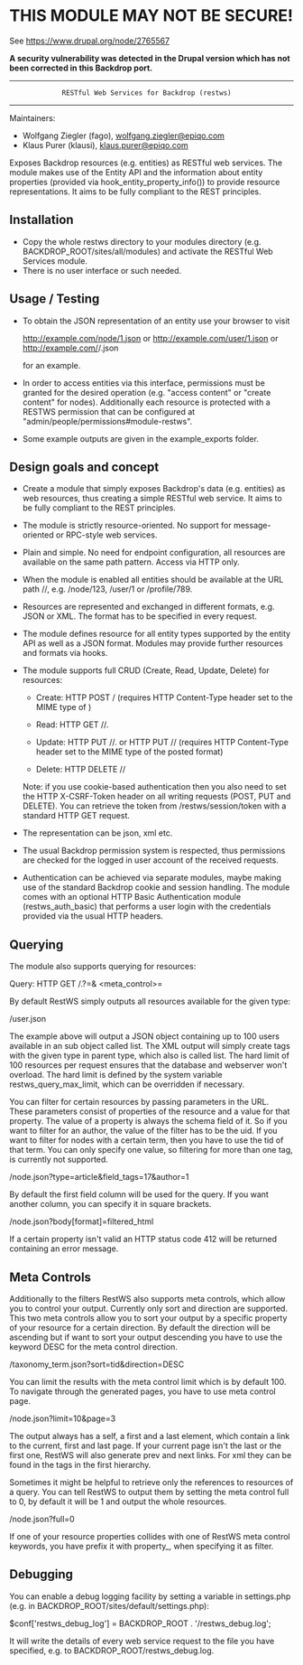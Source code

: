 THIS MODULE MAY NOT BE SECURE!
==============================
See https://www.drupal.org/node/2765567

**A security vulnerability was detected in the Drupal version which has not been 
corrected in this Backdrop port.**

--------------------------------------------------------------------------------
                 RESTful Web Services for Backdrop (restws)
--------------------------------------------------------------------------------

Maintainers:
 * Wolfgang Ziegler (fago), wolfgang.ziegler@epiqo.com
 * Klaus Purer (klausi), klaus.purer@epiqo.com

Exposes Backdrop resources (e.g. entities) as RESTful web services. The module
makes use of the Entity API and the information about entity properties
(provided via hook_entity_property_info()) to provide resource representations.
It aims to be fully compliant to the REST principles.

Installation
------------

 * Copy the whole restws directory to your modules directory
   (e.g. BACKDROP_ROOT/sites/all/modules) and activate the RESTful Web Services
   module.
 * There is no user interface or such needed.

Usage / Testing
---------------

 * To obtain the JSON representation of an entity use your browser to visit

   http://example.com/node/1.json or
   http://example.com/user/1.json or
   http://example.com/<entity type name>/<entity id>.json

   for an example.
   
 * In order to access entities via this interface, permissions must be granted
   for the desired operation (e.g. "access content" or "create content" for
   nodes). Additionally each resource is protected with a RESTWS permission
   that can be configured at "admin/people/permissions#module-restws".

 * Some example outputs are given in the example_exports folder.


Design goals and concept
------------------------

 * Create a module that simply exposes Backdrop's data (e.g. entities) as web
   resources, thus creating a simple RESTful web service. It aims to be fully
   compliant to the REST principles.

 * The module is strictly resource-oriented. No support for message-oriented or
   RPC-style web services.

 * Plain and simple. No need for endpoint configuration, all resources are
   available on the same path pattern. Access via HTTP only.

 * When the module is enabled all entities should be available at the URL path
   /<entity type name>/<entity id>, e.g. /node/123, /user/1 or /profile/789.

 * Resources are represented and exchanged in different formats, e.g. JSON or
   XML. The format has to be specified in every request.
   
 * The module defines resource for all entity types supported by the entity API
   as well as a JSON format. Modules may provide further resources and formats
   via hooks.

 * The module supports full CRUD (Create, Read, Update, Delete) for resources:
 
     * Create: HTTP POST /<entity type name> (requires HTTP Content-Type header
       set to the MIME type of <format>)

     * Read: HTTP GET /<entity type name>/<entity id>.<format>

     * Update: HTTP PUT /<entity type name>/<entity id>.<format>
       or      HTTP PUT /<entity type name>/<entity id> (requires HTTP
       Content-Type header set to the MIME type of the posted format)

     * Delete: HTTP DELETE /<entity type name>/<entity id>

      Note: if you use cookie-based authentication then you also need to set the
      HTTP X-CSRF-Token header on all writing requests (POST, PUT and DELETE).
      You can retrieve the token from /restws/session/token with a standard HTTP
      GET request.

 * The representation <format> can be json, xml etc.

 * The usual Backdrop permission system is respected, thus permissions are checked
   for the logged in user account of the received requests. 

 * Authentication can be achieved via separate modules, maybe making use of the
   standard Backdrop cookie and session handling. The module comes with an
   optional HTTP Basic Authentication module (restws_auth_basic) that performs
   a user login with the credentials provided via the usual HTTP headers.

Querying
--------
The module also supports querying for resources:

  Query: HTTP GET /<entity type name>.<format>?<filter>=<value1>&
  <meta_control>=<value2>

By default RestWS simply outputs all resources available for the given type:

/user.json

The example above will output a JSON object containing up to 100 users
available in an sub object called list. The XML output will simply create
tags with the given type in parent type, which also is called list. The hard
limit of 100 resources per request ensures that the database and webserver
won't overload. The hard limit is defined by the system variable
restws_query_max_limit, which can be overridden if necessary.

You can filter for certain resources by passing parameters in the URL. These
parameters consist of properties of the resource and a value for that property.
The value of a property is always the schema field of it. So if you want to
filter for an author, the value of the filter has to be the uid. If you want to
filter for nodes with a certain term, then you have to use the tid of that term.
You can only specify one value, so filtering for more than one tag, is currently
not supported.

/node.json?type=article&field_tags=17&author=1

By default the first field column will be used for the query. If you want
another column, you can specify it in square brackets.

/node.json?body[format]=filtered_html

If a certain property isn't valid an HTTP status code 412 will be returned
containing an error message.

Meta Controls
-------------

Additionally to the filters RestWS also supports meta controls, which allow you
to control your output. Currently only sort and direction are supported.
This two meta controls allow you to sort your output by a specific property of
your resource for a certain direction. By default the direction will be
ascending but if want to sort your output descending you have to use the keyword
DESC for the meta control direction.

/taxonomy_term.json?sort=tid&direction=DESC

You can limit the results with the meta control limit which is by default 100.
To navigate through the generated pages, you have to use meta control page.

/node.json?limit=10&page=3

The output always has a self, a first and a last element, which contain a link
to the current, first and last page. If your current page isn't the last or the
first one, RestWS will also generate prev and next links. For xml they can be
found in the tags <link /> in the first hierarchy.

Sometimes it might be helpful to retrieve only the references to resources of a
query. You can tell RestWS to output them by setting the meta control full to 0,
by default it will be 1 and output the whole resources.

/node.json?full=0

If one of your resource properties collides with one of RestWS meta control
keywords, you have prefix it with property_, when specifying it as filter.

Debugging
---------

You can enable a debug logging facility by setting a variable in settings.php
(e.g. in BACKDROP_ROOT/sites/default/settings.php):

$conf['restws_debug_log'] = BACKDROP_ROOT . '/restws_debug.log';

It will write the details of every web service request to the file you have
specified, e.g. to BACKDROP_ROOT/restws_debug.log.
